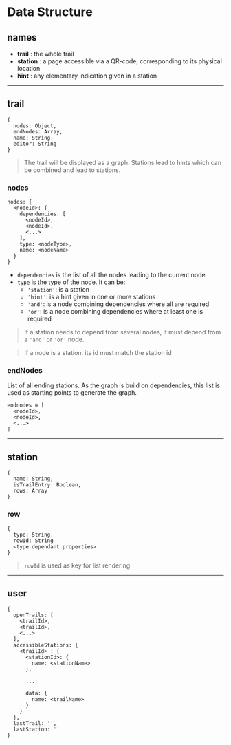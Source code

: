 # Data Structure

## names
- **trail** : the whole trail
- **station** : a page accessible via a QR-code, corresponding to its physical location
- **hint** : any elementary indication given in a station

____

## trail

```
{
  nodes: Object,
  endNodes: Array,
  name: String,
  editor: String
}
```

> The trail will be displayed as a graph.
> Stations lead to hints which can be combined and lead to stations.

### nodes

```
nodes: {
  <nodeId>: {
    dependencies: [
      <nodeId>,
      <nodeId>,
      <...>
    ],
    type: <nodeType>,
    name: <nodeName>
  }
}
```

- `dependencies` is the list of all the nodes leading to the current node
- `type` is the type of the node. It can be:
  - `'station'`: is a station
  - `'hint'`: is a hint given in one or more stations
  - `'and'`: is a node combining dependencies where all are required
  - `'or'`: is a node combining dependencies where at least one is required

> If a station needs to depend from several nodes, it must depend from a `'and'` or `'or'` node.

> If a node is a station, its id must match the station id

### endNodes

List of all ending stations. As the graph is build on dependencies, this list is used as starting points to generate the graph.

```
endnodes = [
  <nodeId>,
  <nodeId>,
  <...>
]
```

____

## station

```
{
  name: String,
  isTrailEntry: Boolean,
  rows: Array
}
```

### row

```
{
  type: String,
  rowId: String
  <type dependant properties>
}
```

> `rowId` is used as key for list rendering

_______

## user

```
{
  openTrails: [
    <trailId>,
    <trailId>,
    <...>
  ],
  accessibleStations: {
    <trailId> : {
      <stationId>: {
        name: <stationName>
      },
      
      ...

      data: {
        name: <trailName>
      }
    }
  },
  lastTrail: '',
  lastStation: ''
}
```